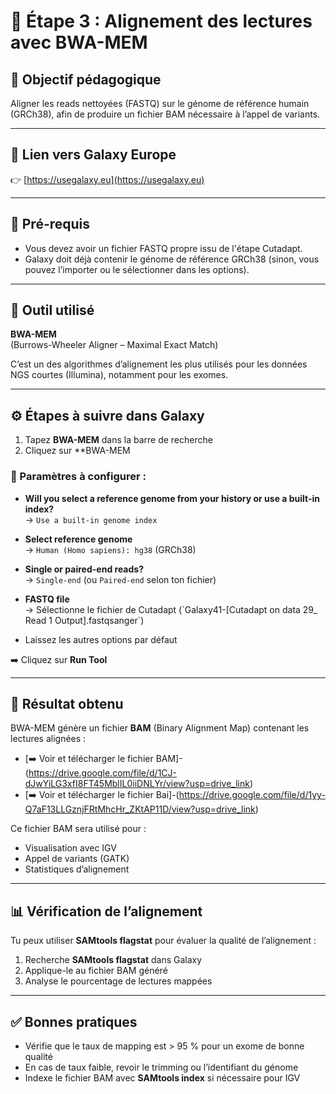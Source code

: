 # 🧬 Étape 3 : Alignement des lectures avec BWA-MEM

## 🎯 Objectif pédagogique

Aligner les reads nettoyées (FASTQ) sur le génome de référence humain (GRCh38), afin de produire un fichier BAM nécessaire à l’appel de variants.

---

## 🔗 Lien vers Galaxy Europe

👉 [https://usegalaxy.eu](https://usegalaxy.eu)

---

## 📝 Pré-requis

- Vous devez avoir un fichier FASTQ propre issu de l'étape Cutadapt.
- Galaxy doit déjà contenir le génome de référence GRCh38 (sinon, vous pouvez l’importer ou le sélectionner dans les options).

---

## 🧰 Outil utilisé

**BWA-MEM**  
(Burrows-Wheeler Aligner – Maximal Exact Match)

C’est un des algorithmes d’alignement les plus utilisés pour les données NGS courtes (Illumina), notamment pour les exomes.

---

## ⚙️ Étapes à suivre dans Galaxy

1. Tapez **BWA-MEM** dans la barre de recherche
2. Cliquez sur **BWA-MEM 

### 📌 Paramètres à configurer :

- **Will you select a reference genome from your history or use a built-in index?**  
  → `Use a built-in genome index`

- **Select reference genome**  
  → `Human (Homo sapiens): hg38` (GRCh38)

- **Single or paired-end reads?**  
  → `Single-end` (ou `Paired-end` selon ton fichier)

- **FASTQ file**  
  → Sélectionne le fichier de Cutadapt (`Galaxy41-[Cutadapt on data 29_ Read 1 Output].fastqsanger´)

- Laissez les autres options par défaut

➡️ Cliquez sur **Run Tool**

---

## 🟰 Résultat obtenu

BWA-MEM génère un fichier **BAM** (Binary Alignment Map) contenant les lectures alignées :
- [➡️ Voir et télécharger le fichier BAM]-(https://drive.google.com/file/d/1CJ-dJwYiLG3xfI8FT45MblIL0iiDNLYr/view?usp=drive_link)
- [➡️ Voir et télécharger le fichier Bai]-(https://drive.google.com/file/d/1yy-Q7aF13LLGznjFRtMhcHr_ZKtAP11D/view?usp=drive_link)

Ce fichier BAM sera utilisé pour :
- Visualisation avec IGV
- Appel de variants (GATK)
- Statistiques d’alignement



---

## 📊 Vérification de l’alignement

Tu peux utiliser **SAMtools flagstat** pour évaluer la qualité de l’alignement :

1. Recherche **SAMtools flagstat** dans Galaxy
2. Applique-le au fichier BAM généré
3. Analyse le pourcentage de lectures mappées

---

## ✅ Bonnes pratiques

- Vérifie que le taux de mapping est > 95 % pour un exome de bonne qualité
- En cas de taux faible, revoir le trimming ou l’identifiant du génome
- Indexe le fichier BAM avec **SAMtools index** si nécessaire pour IGV


